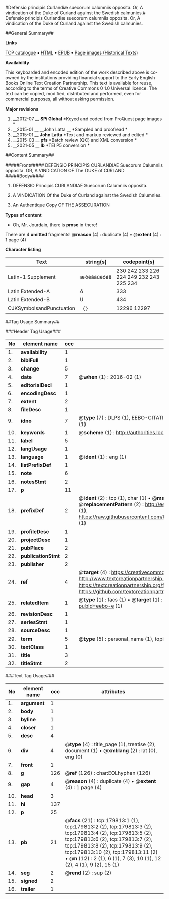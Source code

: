 #Defensio principis Curlandiæ suecorum calumniis opposita. Or, A vindication of the Duke of Curland against the Swedish calmunies.#
Defensio principis Curlandiæ suecorum calumniis opposita. Or, A vindication of the Duke of Curland against the Swedish calmunies.

##General Summary##

**Links**

[TCP catalogue](http://www.ota.ox.ac.uk/tcp/)  • 
[HTML](http://tei.it.ox.ac.uk/tcp/Texts-HTML/free/B02/B02909.html)  • 
[EPUB](http://tei.it.ox.ac.uk/tcp/Texts-EPUB/free/B02/B02909.epub) • 
[Page images (Historical Texts)](https://historicaltexts.jisc.ac.uk/eebo-53299043e)

**Availability**

This keyboarded and encoded edition of the work described above is co-owned by the
    institutions providing financial support to the Early English Books Online Text Creation
    Partnership. This text is available for reuse, according to the terms of  Creative Commons 0 1.0 Universal
    licence. The text can be copied, modified, distributed and performed, even for commercial
    purposes, all without asking permission.

**Major revisions**

1. __2012-07 __ __SPi Global__ *Keyed and coded from ProQuest page images *
1. __2015-01 __ __John Latta __ *Sampled and proofread *
1. __2015-01 __ __John Latta__ *Text and markup reviewed and edited *
1. __2015-03 __ __pfs__ *Batch review (QC) and XML conversion *
1. __2021-05 __ __lb__ *TEI P5 conversion *

##Content Summary##

#####Front#####
DEFENSIO PRINCIPIS CURLANDIAE Suecorum Calumniis opposita. OR, A VINDICATION OF The DUKE of CƲRLAND 
#####Body#####

1. DEFENSIO Principis CURLANDIAE Suecorum Calumniis opposita.

1. A VINDICATION Of the Duke of Curland against the Swedish Calumnies.

1. An Authentique Copy OF THE ASSECURATION

**Types of content**

  * Oh, Mr. Jourdain, there is **prose** in there!

There are 4 **omitted** fragments! 
 @__reason__ (4) : duplicate (4)  •  @__extent__ (4) : 1 page (4)

**Character listing**


|Text|string(s)|codepoint(s)|
|---|---|---|
|Latin-1 Supplement|æòéâàùèóáê|230 242 233 226 224 249 232 243 225 234|
|Latin Extended-A|ō|333|
|Latin Extended-B|Ʋ|434|
|CJKSymbolsandPunctuation|〈〉|12296 12297|

##Tag Usage Summary##

###Header Tag Usage###

|No|element name|occ|attributes|
|---|---|---|---|
|1.|__availability__|1||
|2.|__biblFull__|1||
|3.|__change__|5||
|4.|__date__|7| @__when__ (1) : 2016-02 (1)|
|5.|__editorialDecl__|1||
|6.|__encodingDesc__|1||
|7.|__extent__|2||
|8.|__fileDesc__|1||
|9.|__idno__|7| @__type__ (7) : DLPS (1), EEBO-CITATION (1), VID (1), EEBO-PROQUEST (1), STC (2), OCLC (1)|
|10.|__keywords__|1| @__scheme__ (1) : http://authorities.loc.gov/ (1)|
|11.|__label__|5||
|12.|__langUsage__|1||
|13.|__language__|1| @__ident__ (1) : eng (1)|
|14.|__listPrefixDef__|1||
|15.|__note__|6||
|16.|__notesStmt__|2||
|17.|__p__|11||
|18.|__prefixDef__|2| @__ident__ (2) : tcp (1), char (1)  •  @__matchPattern__ (2) : ([0-9\-]+):([0-9IVX]+) (1), (.+) (1)  •  @__replacementPattern__ (2) : http://eebo.chadwyck.com/downloadtiff?vid=$1&page=$2 (1), https://raw.githubusercontent.com/textcreationpartnership/Texts/master/tcpchars.xml#$1 (1)|
|19.|__profileDesc__|1||
|20.|__projectDesc__|1||
|21.|__pubPlace__|2||
|22.|__publicationStmt__|2||
|23.|__publisher__|2||
|24.|__ref__|4| @__target__ (4) : https://creativecommons.org/publicdomain/zero/1.0/ (1), http://www.textcreationpartnership.org/docs/. (1), https://textcreationpartnership.org/faq/#faq05 (1), https://github.com/textcreationpartnership (1)|
|25.|__relatedItem__|1| @__type__ (1) : facs (1)  •  @__target__ (1) : https://data.historicaltexts.jisc.ac.uk/view?pubId=eebo-e (1)|
|26.|__revisionDesc__|1||
|27.|__seriesStmt__|1||
|28.|__sourceDesc__|1||
|29.|__term__|5| @__type__ (5) : personal_name (1), topical_term (1), geographic_name (3)|
|30.|__textClass__|1||
|31.|__title__|3||
|32.|__titleStmt__|2||


###Text Tag Usage###

|No|element name|occ|attributes|
|---|---|---|---|
|1.|__argument__|1||
|2.|__body__|1||
|3.|__byline__|1||
|4.|__closer__|1||
|5.|__desc__|4||
|6.|__div__|4| @__type__ (4) : title_page (1), treatise (2), document (1)  •  @__xml:lang__ (2) : lat (0), eng (0)|
|7.|__front__|1||
|8.|__g__|126| @__ref__ (126) : char:EOLhyphen (126)|
|9.|__gap__|4| @__reason__ (4) : duplicate (4)  •  @__extent__ (4) : 1 page (4)|
|10.|__head__|3||
|11.|__hi__|137||
|12.|__p__|25||
|13.|__pb__|21| @__facs__ (21) : tcp:179813:1 (1), tcp:179813:2 (2), tcp:179813:3 (2), tcp:179813:4 (2), tcp:179813:5 (2), tcp:179813:6 (2), tcp:179813:7 (2), tcp:179813:8 (2), tcp:179813:9 (2), tcp:179813:10 (2), tcp:179813:11 (2)  •  @__n__ (12) : 2 (1), 6 (1), 7 (3), 10 (1), 12 (2), 4 (1), 9 (2), 15 (1)|
|14.|__seg__|2| @__rend__ (2) : sup (2)|
|15.|__signed__|2||
|16.|__trailer__|1||
